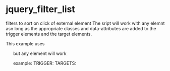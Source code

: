# jquery_filter_list
filters to sort on click of external element
The sript will work with any elemnt asn long as the appropriate classes and data-attributes are added to the trigger elements and the target elements.

This example uses <ul> but any element will work

example:
TRIGGER: 
TARGETS: 
